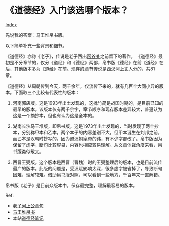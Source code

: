 # 《道德经》入门该选哪个版本？

[Index](index.md)

先说我的答案：马王堆帛书版。

以下简单补充一些背景和细节。

《道德经》亦称《老子》，传说是老子西出[函谷关](https://zh.wikipedia.org/wiki/%E5%87%BD%E8%B0%B7%E5%85%B3)之前留下的著作。
《道德经》最初是不分章节的，仅分《道经》和《德经》两部，帛书版《德经》在前《道经》在后，其他版本多为《道经》在前。现存的章节传说是西汉河上丈人分的，共81章。

《道德经》从周朝传到今天，两千余年，仅流传下来的，就有几百个大同小异的版本。下面取三个比较有代表性的版本：

1. 河南郭店版。这是1993年出土发现的，这批竹简是战国时期的，是目前已知的最早的版本。该版本仅有两千余字，章节顺序和现存版本差异较大，普遍认为这是一个摘抄本，但也有认为这是全本的。

1. 湖南长沙马王堆版，即帛书版。这是1973年出土发现的，当时发现了两个抄本，分别称甲本和乙本，两个本子的内容差别不大，但甲本诞生在刘邦之前，而乙本是汉朝时抄写的，因为避汉朝皇帝的讳，有不少字都改了。帛书版因为保留了虚字，断句比较容易，内容也相应较易理解。从文章体裁角度来看，帛书版类似散文。

1. 西晋王弼版。这个版本是西晋（曹魏）时的王弼整理后的版本，也是目前流传最广的版本。此版的问题是，受汉赋影响太深，很多虚字被省掉了，导致断句困难，理解较难。借助帛书版对照，可以看到一些地方，千百年来一直解错。

帛书版《老子》是目前众版本中，保存最完整，理解最容易的版本。

Ref:

* [老子河上公章句](https://zh.wikipedia.org/wiki/%E8%80%81%E5%AD%90%E6%B2%B3%E4%B8%8A%E5%85%AC%E7%AB%A0%E5%8F%A5)
* [马王堆帛书](https://zh.wikipedia.org/wiki/%E9%A9%AC%E7%8E%8B%E5%A0%86%E5%B8%9B%E4%B9%A6)
* 本站[道德经笔记](../TaoTeChing/index.md)
